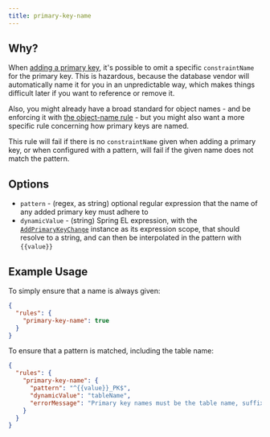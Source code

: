 ```yaml
---
title: primary-key-name
---
```


## Why?

When [adding a primary key](http://www.liquibase.org/documentation/changes/add_primary_key.html), it's possible to omit a specific `constraintName` for the primary key. This is hazardous, because the database vendor will automatically name it for you in an unpredictable way, which makes things difficult later if you want to reference or remove it.

Also, you might already have a broad standard for object names - and be enforcing it with [the object-name rule](object-name.md) - but you might also want a more specific rule concerning how primary keys are named.

This rule will fail if there is no `constraintName` given when adding a primary key, or when configured with a pattern, will fail if the given name does not match the pattern.

## Options

- `pattern` - (regex, as string) optional regular expression that the name of any added primary key must adhere to
- `dynamicValue` - (string) Spring EL expression, with the [`AddPrimaryKeyChange`](https://github.com/liquibase/liquibase/blob/main/liquibase-core/src/main/java/liquibase/change/core/AddPrimaryKeyChange.java) instance as its expression scope, that should resolve to a string, and can then be interpolated in the pattern with `{{value}}`

## Example Usage

To simply ensure that a name is always given:

```json
{
  "rules": {
    "primary-key-name": true
  }
}
```

To ensure that a pattern is matched, including the table name:

```json
{
  "rules": {
    "primary-key-name": {
      "pattern": "^{{value}}_PK$",
      "dynamicValue": "tableName",
      "errorMessage": "Primary key names must be the table name, suffixed with 'PK', e.g. FOO_PK"
    }
  }
}
```
